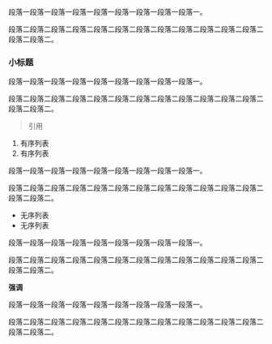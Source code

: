 段落一段落一段落一段落一段落一段落一段落一段落一段落一。

段落二段落二段落二段落二段落二段落二段落二段落二段落二段落二段落二段落二段落二段落二。

### 小标题

段落一段落一段落一段落一段落一段落一段落一段落一段落一。

段落二段落二段落二段落二段落二段落二段落二段落二段落二段落二段落二段落二段落二段落二。

> 引用

1. 有序列表
2. 有序列表

段落一段落一段落一段落一段落一段落一段落一段落一段落一。

段落二段落二段落二段落二段落二段落二段落二段落二段落二段落二段落二段落二段落二段落二。

- 无序列表
- 无序列表

段落一段落一段落一段落一段落一段落一段落一段落一段落一。

段落二段落二段落二段落二段落二段落二段落二段落二段落二段落二段落二段落二段落二段落二。

**强调**

段落一段落一段落一段落一段落一段落一段落一段落一段落一。

段落二段落二段落二段落二段落二段落二段落二段落二段落二段落二段落二段落二段落二段落二。
